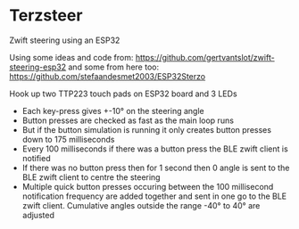 # Terzsteer

Zwift steering using an ESP32

Using some ideas and code from:
 https://github.com/gertvantslot/zwift-steering-esp32
 and some from here too:
 https://github.com/stefaandesmet2003/ESP32Sterzo
  
Hook up two TTP223 touch pads on ESP32 board and 3 LEDs

 * Each key-press gives +-10° on the steering angle
 * Button presses are checked as fast as the main loop runs
 * But if the button simulation is running it only creates button presses down to 175 milliseconds 
 * Every 100 milliseconds if there was a button press the BLE zwift client is notified
 * If there was no button press then for 1 second then 0 angle is sent to the BLE zwift client to centre the steering
 * Multiple quick button presses occuring between the 100 millisecond notification frequency are added together and sent in one go to the BLE zwift client. Cumulative angles outside the range -40° to 40° are adjusted
